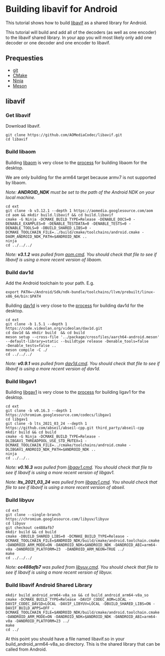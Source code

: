 # Building libavif for Android
This tutorial shows how to build
[libavif](https://github.com/AOMediaCodec/libavif) as a shared library for Android.

This tutorial will build and add all of the decoders (as well as one encoder) to the
libavif shared library. In your app you will most likely only add one decoder or one
decoder and one encoder to libavif.

## Prequesties

- [git](https://git-scm.com/)
- [CMake](https://cmake.org/)
- [Ninja](https://ninja-build.org/)
- [Meson](https://mesonbuild.com/)

## libavif

### Get libavif
Download libavif.
```
git clone https://github.com/AOMediaCodec/libavif.git
cd libavif
```

### Build libaom
Building [libaom](https://aomedia.googlesource.com/aom/) is very close to the
[process](https://github.com/AOMediaCodec/libavif/blob/master/ext/aom.cmd) for building libaom for the desktop.

We are only building for the arm64 target because armv7 is not supported by
libaom.

*Note: **ANDROID_NDK** must be set to the path of the Android NDK on your local
machine.*

```
cd ext
git clone -b v3.12.1 --depth 1 https://aomedia.googlesource.com/aom
cd aom && mkdir build.libavif && cd build.libavif
cmake -G Ninja -DCMAKE_BUILD_TYPE=Release -DENABLE_DOCS=0 -DENABLE_EXAMPLES=0 -DENABLE_TESTDATA=0 -DENABLE_TESTS=0 -DENABLE_TOOLS=0 -DBUILD_SHARED_LIBS=0 -DCMAKE_TOOLCHAIN_FILE=../build/cmake/toolchains/android.cmake -DAOM_ANDROID_NDK_PATH=$ANDROID_NDK ..
ninja
cd ../../../
```

*Note: **v3.1.2** was pulled from
[aom.cmd](https://github.com/AOMediaCodec/libavif/blob/master/ext/aom.cmd). You
should check that file to see if libavif is using a more recent version of
libaom.*

### Build dav1d

Add the Android toolchain to your path. E.g.
```
export PATH=~/Android/Sdk/ndk-bundle/toolchains/llvm/prebuilt/linux-x86_64/bin:$PATH
```

Building [dav1d](https://code.videolan.org/videolan/dav1d) is very close to the
[process](https://github.com/AOMediaCodec/libavif/blob/master/ext/dav1d.cmd) for
building dav1d for the desktop.

```
cd ext
git clone -b 1.5.1 --depth 1 https://code.videolan.org/videolan/dav1d.git
cd dav1d && mkdir build  && cd build
meson setup --cross-file '../package/crossfiles/aarch64-android.meson'
--default-library=static --buildtype release -Denable_tools=false
-Denable_tests=false ..
meson compile -C ./
cd ../../../
```

*Note: **v0.9.1** was pulled from
[dav1d.cmd](https://github.com/AOMediaCodec/libavif/blob/master/ext/dav1d.cmd). You
should check that file to see if libavif is using a more recent version of
dav1d.*

### Build libgav1

Building [libgav1](https://chromium.googlesource.com/codecs/libgav1/) is very close to the
[process](https://github.com/AOMediaCodec/libavif/blob/master/ext/libgav1.cmd) for
building ligav1 for the desktop.

```
cd ext
git clone -b v0.16.3 --depth 1 https://chromium.googlesource.com/codecs/libgav1
cd libgav1
git clone -b lts_2021_03_24 --depth 1 https://github.com/abseil/abseil-cpp.git third_party/abseil-cpp
mkdir build && cd build
cmake -G Ninja -DCMAKE_BUILD_TYPE=Release -DLIBGAV1_THREADPOOL_USE_STD_MUTEX=1 -DCMAKE_TOOLCHAIN_FILE=../cmake/toolchains/android.cmake -DLIBGAV1_ANDROID_NDK_PATH=$ANDROID_NDK ..
ninja
cd ../../..
```
*Note: **v0.16.3** was pulled from
[libgav1.cmd](https://github.com/AOMediaCodec/libavif/blob/master/ext/libgav1.cmd). You
should check that file to see if libavif is using a more recent version of
libgav1.*

*Note: **lts_2021_03_24** was pulled from
[libgav1.cmd](https://github.com/AOMediaCodec/libavif/blob/master/ext/libgav1.cmd). You
should check that file to see if libavif is using a more recent version of
abseil.*

### Build libyuv

```
cd ext
git clone --single-branch https://chromium.googlesource.com/libyuv/libyuv
cd libyuv
git checkout ce488afb7
mkdir build && cd build
cmake -DBUILD_SHARED_LIBS=0 -DCMAKE_BUILD_TYPE=Release -DCMAKE_TOOLCHAIN_FILE=$ANDROID_NDK/build/cmake/android.toolchain.cmake -DANDROID_ARM_MODE=ON -DANDROID_NDK=$ANDROID_NDK -DANDROID_ABI=arm64-v8a -DANDROID_PLATFORM=23  -DANDROID_ARM_NEON=TRUE ../
make
cd ../../../
```

*Note: **ce488afb7** was pulled from
[libyuv.cmd](https://github.com/AOMediaCodec/libavif/blob/master/ext/libyuv.cmd). You
should check that file to see if libavif is using a more recent version of
libyuv.*

### Build libavif Android Shared Library

```
mkdir build_android_arm64-v8a_so && cd build_android_arm64-v8a_so
cmake -DCMAKE_BUILD_TYPE=Release -DAVIF_CODEC_AOM=LOCAL -DAVIF_CODEC_DAV1D=LOCAL -DAVIF_LIBYUV=LOCAL -DBUILD_SHARED_LIBS=ON -DAVIF_BUILD_APPS=OFF -DCMAKE_TOOLCHAIN_FILE=$ANDROID_NDK/build/cmake/android.toolchain.cmake -DANDROID_ARM_MODE=ON -DANDROID_NDK=$ANDROID_NDK -DANDROID_ABI=arm64-v8a -DANDROID_PLATFORM=23 ../
make
cd ../
```

At this point you should have a file named libavif.so in your
build_android_arm64-v8a_so directory. This is the shared library that can be
called from Android.

